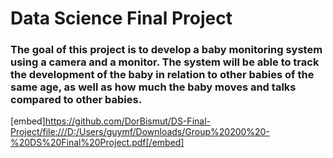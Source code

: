 # Data Science Final Project

### The goal of this project is to develop a baby monitoring system using a camera and a monitor. The system will be able to track the development of the baby in relation to other babies of the same age, as well as how much the baby moves and talks compared to other babies.

[embed]https://github.com/DorBismut/DS-Final-Project/file:///D:/Users/guymf/Downloads/Group%20200%20-%20DS%20Final%20Project.pdf[/embed]